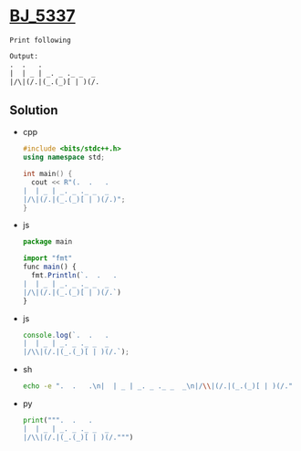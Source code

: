 # [BJ_5337](https://acmicpc.net/problem/5337)

```en
Print following
```

```txt
Output:
.  .   .
|  | _ | _. _ ._ _  _
|/\|(/.|(_.(_)[ | )(/.
```

## Solution

* cpp

  ```cpp
  #include <bits/stdc++.h>
  using namespace std;

  int main() {
    cout << R"(.  .   .
  |  | _ | _. _ ._ _  _
  |/\|(/.|(_.(_)[ | )(/.)";
  }
  ```

* js

  ```js
  package main

  import "fmt"
  func main() {
    fmt.Println(`.  .   .
  |  | _ | _. _ ._ _  _
  |/\|(/.|(_.(_)[ | )(/.`)
  }
  ```

* js

  ```js
  console.log(`.  .   .
  |  | _ | _. _ ._ _  _
  |/\\|(/.|(_.(_)[ | )(/.`);
  ```

* sh

  ```sh
  echo -e ".  .   .\n|  | _ | _. _ ._ _  _\n|/\\|(/.|(_.(_)[ | )(/."
  ```

* py

  ```py
  print(""".  .   .
  |  | _ | _. _ ._ _  _
  |/\\|(/.|(_.(_)[ | )(/.""")
  ```
